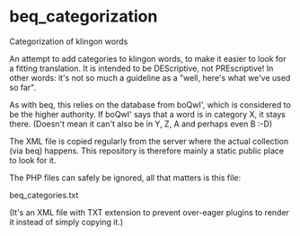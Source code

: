 # beq_categorization
Categorization of klingon words

An attempt to add categories to klingon words, to make it easier to look for a fitting translation.
It is intended to be DEScriptive, not PREscriptive! In other words: it's not so much a guideline as a "well, here's what we've used so far".

As with beq, this relies on the database from boQwI', which is considered to be the higher authority. If boQwI' says that a word is in category X, it stays there.
(Doesn't mean it can't also be in Y, Z, A and perhaps even B :-D)

The XML file is copied regularly from the server where the actual collection (via beq) happens. This repository is therefore mainly a static public place to look for it.

The PHP files can safely be ignored, all that matters is this file:

beq_categories.txt

(It's an XML file with TXT extension to prevent over-eager plugins to render it instead of simply copying it.)
